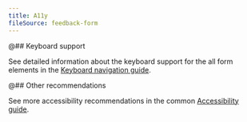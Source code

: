 ```yaml
---
title: A11y
fileSource: feedback-form
---
```


@## Keyboard support

See detailed information about the keyboard support for the all form elements in the [Keyboard navigation guide](/core-principles/a11y/a11y-keyboard/).

@## Other recommendations

See more accessibility recommendations in the common [Accessibility guide](/core-principles/a11y/).
